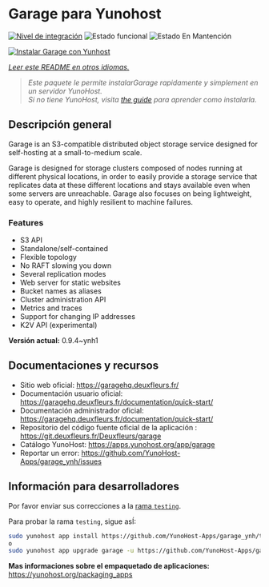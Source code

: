 <!--
Este archivo README esta generado automaticamente<https://github.com/YunoHost/apps/tree/master/tools/readme_generator>
No se debe editar a mano.
-->

# Garage para Yunohost

[![Nivel de integración](https://apps.yunohost.org/badge/integration/garage)](https://ci-apps.yunohost.org/ci/apps/garage/)
![Estado funcional](https://apps.yunohost.org/badge/state/garage)
![Estado En Mantención](https://apps.yunohost.org/badge/maintained/garage)

[![Instalar Garage con Yunhost](https://install-app.yunohost.org/install-with-yunohost.svg)](https://install-app.yunohost.org/?app=garage)

*[Leer este README en otros idiomas.](./ALL_README.md)*

> *Este paquete le permite instalarGarage rapidamente y simplement en un servidor YunoHost.*  
> *Si no tiene YunoHost, visita [the guide](https://yunohost.org/install) para aprender como instalarla.*

## Descripción general

Garage is an S3-compatible distributed object storage service designed for self-hosting at a small-to-medium scale.

Garage is designed for storage clusters composed of nodes running at different physical locations, in order to easily provide a storage service that replicates data at these different locations and stays available even when some servers are unreachable. Garage also focuses on being lightweight, easy to operate, and highly resilient to machine failures.

### Features

- S3 API
- Standalone/self-contained
- Flexible topology
- No RAFT slowing you down
- Several replication modes
- Web server for static websites
- Bucket names as aliases
- Cluster administration API
- Metrics and traces
- Support for changing IP addresses
- K2V API (experimental)


**Versión actual:** 0.9.4~ynh1
## Documentaciones y recursos

- Sitio web oficial: <https://garagehq.deuxfleurs.fr/>
- Documentación usuario oficial: <https://garagehq.deuxfleurs.fr/documentation/quick-start/>
- Documentación administrador oficial: <https://garagehq.deuxfleurs.fr/documentation/quick-start/>
- Repositorio del código fuente oficial de la aplicación : <https://git.deuxfleurs.fr/Deuxfleurs/garage>
- Catálogo YunoHost: <https://apps.yunohost.org/app/garage>
- Reportar un error: <https://github.com/YunoHost-Apps/garage_ynh/issues>

## Información para desarrolladores

Por favor enviar sus correcciones a la [rama `testing`](https://github.com/YunoHost-Apps/garage_ynh/tree/testing).

Para probar la rama `testing`, sigue asÍ:

```bash
sudo yunohost app install https://github.com/YunoHost-Apps/garage_ynh/tree/testing --debug
o
sudo yunohost app upgrade garage -u https://github.com/YunoHost-Apps/garage_ynh/tree/testing --debug
```

**Mas informaciones sobre el empaquetado de aplicaciones:** <https://yunohost.org/packaging_apps>
